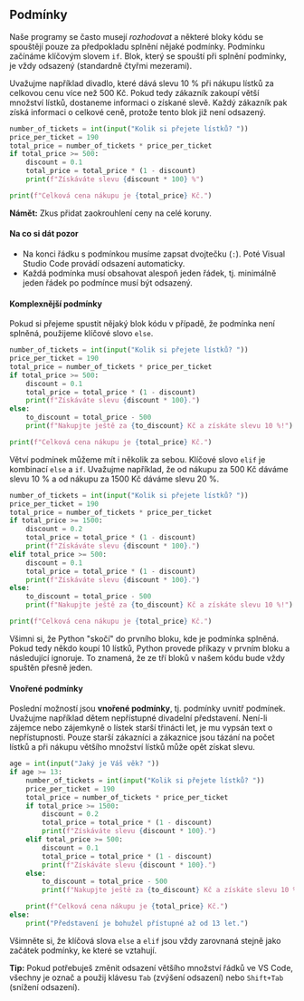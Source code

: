## Podmínky

Naše programy se často musejí *rozhodovat* a některé bloky kódu se spouštějí pouze za předpokladu splnění nějaké podmínky. Podmínku začínáme klíčovým slovem `if`. Blok, který se spouští při splnění podmínky, je vždy odsazený (standardně čtyřmi mezerami).

Uvažujme například divadlo, které dává slevu 10 % při nákupu lístků za celkovou cenu více než 500 Kč. Pokud tedy zákazník zakoupí větší množství lístků, dostaneme informaci o získané slevě. Každý zákazník pak získá informaci o celkové ceně, protože tento blok již není odsazený.

```py
number_of_tickets = int(input("Kolik si přejete lístků? "))
price_per_ticket = 190
total_price = number_of_tickets * price_per_ticket
if total_price >= 500:
    discount = 0.1
    total_price = total_price * (1 - discount)
    print(f"Získáváte slevu {discount * 100} %")

print(f"Celková cena nákupu je {total_price} Kč.")
```

**Námět:** Zkus přidat zaokrouhlení ceny na celé koruny.

#### Na co si dát pozor

* Na konci řádku s podmínkou musíme zapsat dvojtečku (`:`). Poté Visual Studio Code provádí odsazení automaticky. 
* Každá podmínka musí obsahovat alespoň jeden řádek, tj. minimálně jeden řádek po podmínce musí být odsazený.

#### Komplexnější podmínky

Pokud si přejeme spustit nějaký blok kódu v případě, že podmínka není splněná, použijeme klíčové slovo `else`.

```py
number_of_tickets = int(input("Kolik si přejete lístků? "))
price_per_ticket = 190
total_price = number_of_tickets * price_per_ticket
if total_price >= 500:
    discount = 0.1
    total_price = total_price * (1 - discount)
    print(f"Získáváte slevu {discount * 100}.")
else:
    to_discount = total_price - 500
    print(f"Nakupjte ještě za {to_discount} Kč a získáte slevu 10 %!")

print(f"Celková cena nákupu je {total_price} Kč.")
```

Větví podmínek můžeme mít i několik za sebou. Klíčové slovo `elif` je kombinací `else` a `if`. Uvažujme například, že od nákupu za 500 Kč dáváme slevu 10 % a od nákupu za 1500 Kč dáváme slevu 20 %.

```py
number_of_tickets = int(input("Kolik si přejete lístků? "))
price_per_ticket = 190
total_price = number_of_tickets * price_per_ticket
if total_price >= 1500:
    discount = 0.2
    total_price = total_price * (1 - discount)
    print(f"Získáváte slevu {discount * 100}.")
elif total_price >= 500:
    discount = 0.1
    total_price = total_price * (1 - discount)
    print(f"Získáváte slevu {discount * 100}.")
else:
    to_discount = total_price - 500
    print(f"Nakupjte ještě za {to_discount} Kč a získáte slevu 10 %!")

print(f"Celková cena nákupu je {total_price} Kč.")
```

Všimni si, že Python "skočí" do prvního bloku, kde je podmínka splněná. Pokud tedy někdo koupí 10 lístků, Python provede příkazy v prvním bloku a následující ignoruje. To znamená, že ze tří bloků v našem kódu bude vždy spuštěn přesně jeden.

#### Vnořené podmínky

Poslední možností jsou **vnořené podmínky**, tj. podmínky uvnitř podmínek. Uvažujme například dětem nepřístupné divadelní představení. Není-li zájemce nebo zájemkyně o lístek starší třinácti let, je mu vypsán text o nepřístupnosti. Pouze starší zákazníci a zákaznice jsou tázání na počet lístků a při nákupu většího množství lístků může opět získat slevu.

```py
age = int(input("Jaký je Váš věk? "))
if age >= 13:
    number_of_tickets = int(input("Kolik si přejete lístků? "))
    price_per_ticket = 190
    total_price = number_of_tickets * price_per_ticket
    if total_price >= 1500:
        discount = 0.2
        total_price = total_price * (1 - discount)
        print(f"Získáváte slevu {discount * 100}.")
    elif total_price >= 500:
        discount = 0.1
        total_price = total_price * (1 - discount)
        print(f"Získáváte slevu {discount * 100}.")
    else:
        to_discount = total_price - 500
        print(f"Nakupjte ještě za {to_discount} Kč a získáte slevu 10 %!")

    print(f"Celková cena nákupu je {total_price} Kč.")
else:
    print("Představení je bohužel přístupné až od 13 let.")
```

Všimněte si, že klíčová slova `else` a `elif` jsou vždy zarovnaná stejně jako začátek podmínky, ke které se vztahují.

**Tip:** Pokud potřebuješ změnit odsazení většího množství řádků ve VS Code, všechny je označ a použij klávesu `Tab` (zvýšení odsazení) nebo `Shift+Tab` (snížení odsazení).
